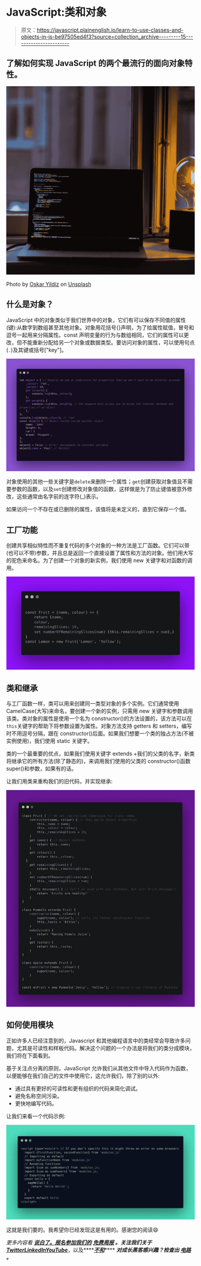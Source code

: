 # JavaScript:类和对象

> 原文：<https://javascript.plainenglish.io/learn-to-use-classes-and-objects-in-js-be97505ed4f3?source=collection_archive---------15----------------------->

## 了解如何实现 JavaScript 的两个最流行的面向对象特性。

![](img/0bd195e98cc43de1b5c3ca72f3c6074c.png)

Photo by [Oskar Yildiz](https://unsplash.com/@oskaryil?utm_source=medium&utm_medium=referral) on [Unsplash](https://unsplash.com?utm_source=medium&utm_medium=referral)

## 什么是对象？

JavaScript 中的对象类似于我们世界中的对象，它们有可以保存不同值的属性(键):从数字到数组甚至其他对象。对象用花括号{}声明，为了给属性赋值，冒号和逗号一起用来分隔属性。const 声明变量的行为与数组相同，它们的属性可以更改，但不能重新分配给另一个对象或数据类型。要访问对象的属性，可以使用句点(`.`)及其键或括号["key"]。

![](img/6d543d791dc395abd5ee8b2a4e8c950d.png)

对象使用的其他一些关键字是`delete`来删除一个属性；`get`创建获取对象值且不需要参数的函数，以及`set`创建修改对象值的函数，这样做是为了防止键值被意外修改，这些通常由名字前的连字符(_)表示。

如果访问一个不存在或已删除的属性，该值将是未定义的，直到它保存一个值。

## 工厂功能

创建共享相似特性而不重复代码的多个对象的一种方法是工厂函数。它们可以带(也可以不带)参数，并且总是返回一个直接设置了属性和方法的对象。他们用大写的驼色来命名。为了创建一个对象的新实例，我们使用 new 关键字和对函数的调用。

![](img/f49bd4c94c16b402619762cc6229e565.png)

## 类和继承

与工厂函数一样，类可以用来创建同一类型对象的多个实例。它们通常使用 CamelCase(大写)来命名，要创建一个新的实例，只需用 new 关键字和参数调用该类。类对象的属性是使用一个名为 constructor()的方法设置的，该方法可以在`this`关键字的帮助下将参数设置为属性。对象方法支持 getters 和 setters，编写时不用逗号分隔，跟在 constructor()后面。如果我们想要一个类的独占方法(不被实例使用)，我们使用 static 关键字。

类的一个最重要的优点，如果我们使用关键字 extends +我们的父类的名字，新类将继承它的所有方法(除了静态的)，来调用我们使用的父类的 constructor()函数 super()和参数，如果有的话。

让我们用类来重构我们的旧代码，并实现继承:

![](img/1e81baf94a98106a402b5d7e3d6b4b63.png)

## 如何使用模块

正如许多人已经注意到的，Javascript 和其他编程语言中的类经常会导致许多问题，尤其是可读性和样板代码。解决这个问题的一个办法是将我们的类分成模块，我们将在下面看到。

基于关注点分离的原则，JavaScript 允许我们从其他文件中导入代码作为函数，以便能够在我们自己的文件中使用它，这允许我们，除了别的以外:

*   通过具有更好的可读性和更有组织的代码来简化调试。
*   避免名称空间污染。
*   更快地编写代码。

让我们来看一个代码示例:

![](img/f386f59bb09d618ed543821fe595d424.png)

这就是我们要的。我希望你已经发现这是有用的。感谢您的阅读😄

*更多内容看* [***说白了。报名参加我们的***](https://plainenglish.io/) **[***免费周报***](http://newsletter.plainenglish.io/) *。关注我们关于*[***Twitter***](https://twitter.com/inPlainEngHQ)[***LinkedIn***](https://www.linkedin.com/company/inplainenglish/)*[***YouTube***](https://www.youtube.com/channel/UCtipWUghju290NWcn8jhyAw)***，以及****[***不和***](https://discord.gg/GtDtUAvyhW)**** ***对成长黑客感兴趣？检查出* [***电路***](https://circuit.ooo/) ***。*****